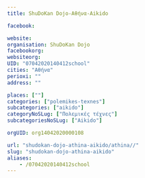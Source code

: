 ```yaml
---
title: ShuDoKan Dojo-Αθήνα-Aikido

facebook:

website:
organisation: ShuDoKan Dojo
facebookorg:
websiteorg:
UID: "07042020140412school"
cities: "Αθήνα"
perioxi: ""
address: ""

places: [""]
categories: ["polemikes-texnes"]
subcategories: ["aikido"]
categoryNoSLug: ["Πολεμικές τέχνες"]
subcategoriesNoSLug: ["Aikido"]

orgUID: org14042020000108

url: "shudokan-dojo-athina-aikido/athina//"
slug: "shudokan-dojo-athina-aikido"
aliases:
    - /07042020140412school
---
```





